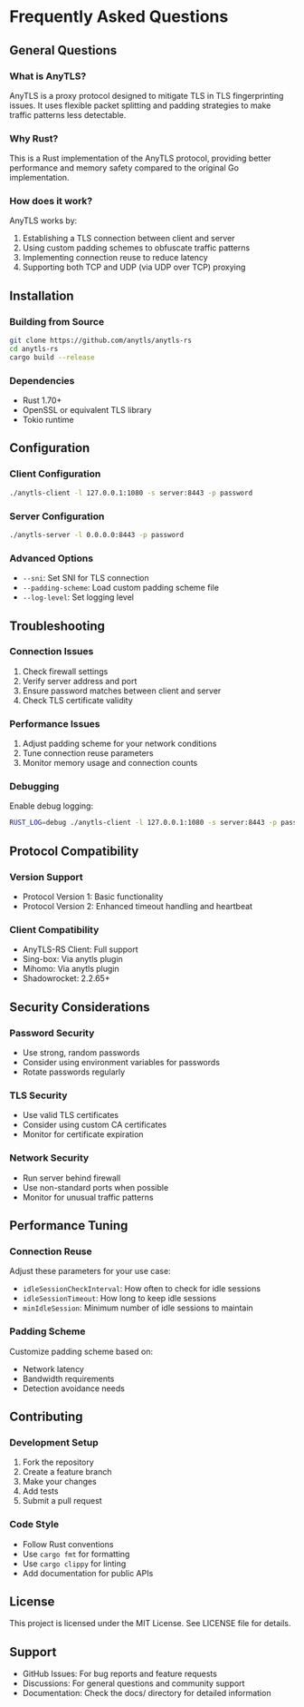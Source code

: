 # Frequently Asked Questions

## General Questions

### What is AnyTLS?

AnyTLS is a proxy protocol designed to mitigate TLS in TLS fingerprinting issues. It uses flexible packet splitting and padding strategies to make traffic patterns less detectable.

### Why Rust?

This is a Rust implementation of the AnyTLS protocol, providing better performance and memory safety compared to the original Go implementation.

### How does it work?

AnyTLS works by:
1. Establishing a TLS connection between client and server
2. Using custom padding schemes to obfuscate traffic patterns
3. Implementing connection reuse to reduce latency
4. Supporting both TCP and UDP (via UDP over TCP) proxying

## Installation

### Building from Source

```bash
git clone https://github.com/anytls/anytls-rs
cd anytls-rs
cargo build --release
```

### Dependencies

- Rust 1.70+
- OpenSSL or equivalent TLS library
- Tokio runtime

## Configuration

### Client Configuration

```bash
./anytls-client -l 127.0.0.1:1080 -s server:8443 -p password
```

### Server Configuration

```bash
./anytls-server -l 0.0.0.0:8443 -p password
```

### Advanced Options

- `--sni`: Set SNI for TLS connection
- `--padding-scheme`: Load custom padding scheme file
- `--log-level`: Set logging level

## Troubleshooting

### Connection Issues

1. Check firewall settings
2. Verify server address and port
3. Ensure password matches between client and server
4. Check TLS certificate validity

### Performance Issues

1. Adjust padding scheme for your network conditions
2. Tune connection reuse parameters
3. Monitor memory usage and connection counts

### Debugging

Enable debug logging:
```bash
RUST_LOG=debug ./anytls-client -l 127.0.0.1:1080 -s server:8443 -p password
```

## Protocol Compatibility

### Version Support

- Protocol Version 1: Basic functionality
- Protocol Version 2: Enhanced timeout handling and heartbeat

### Client Compatibility

- AnyTLS-RS Client: Full support
- Sing-box: Via anytls plugin
- Mihomo: Via anytls plugin
- Shadowrocket: 2.2.65+

## Security Considerations

### Password Security

- Use strong, random passwords
- Consider using environment variables for passwords
- Rotate passwords regularly

### TLS Security

- Use valid TLS certificates
- Consider using custom CA certificates
- Monitor for certificate expiration

### Network Security

- Run server behind firewall
- Use non-standard ports when possible
- Monitor for unusual traffic patterns

## Performance Tuning

### Connection Reuse

Adjust these parameters for your use case:
- `idleSessionCheckInterval`: How often to check for idle sessions
- `idleSessionTimeout`: How long to keep idle sessions
- `minIdleSession`: Minimum number of idle sessions to maintain

### Padding Scheme

Customize padding scheme based on:
- Network latency
- Bandwidth requirements
- Detection avoidance needs

## Contributing

### Development Setup

1. Fork the repository
2. Create a feature branch
3. Make your changes
4. Add tests
5. Submit a pull request

### Code Style

- Follow Rust conventions
- Use `cargo fmt` for formatting
- Use `cargo clippy` for linting
- Add documentation for public APIs

## License

This project is licensed under the MIT License. See LICENSE file for details.

## Support

- GitHub Issues: For bug reports and feature requests
- Discussions: For general questions and community support
- Documentation: Check the docs/ directory for detailed information
